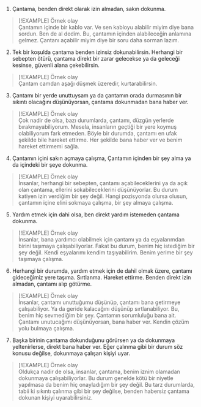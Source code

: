 1. Çantama, benden direkt olarak izin almadan, sakın dokunma.  

> [!EXAMPLE] Örnek olay  
> Çantamın içinde bir kablo var. Ve sen kabloyu alabilir miyim diye bana sordun. Ben de al dedim. Bu, çantamın içinden alabileceğin anlamına gelmez. Çantanı açabilir miyim diye bir soru daha sorman lazım.  

2. Tek bir koşulda çantama benden izinsiz dokunabilirsin. Herhangi bir sebepten ötürü, çantama direkt bir zarar gelecekse ya da geleceği kesinse, güvenli alana çekebilirsin.  

> [!EXAMPLE] Örnek olay  
> Çantam camdan aşağı düşmek üzeredir, kurtarabilirsin.  

3. Çantamı bir yerde unuttuysam ya da çantamın orada durmasının bir sıkıntı olacağını düşünüyorsan, çantama dokunmadan bana haber ver.  

> [!EXAMPLE] Örnek olay  
> Çok nadir de olsa, bazı durumlarda, çantamı, düzgün yerlerde bırakmayabiliyorum. Mesela, insanların geçtiği bir yere koymuş olabiliyorum fark etmeden. Böyle bir durumda, çantamı en ufak şekilde bile hareket ettirme. Her şekilde bana haber ver ve benim hareket ettirmemi sağla.  

4. Çantamın içini sakın açmaya çalışma, Çantamın içinden bir şey alma ya da içindeki bir şeye dokunma.  

> [!EXAMPLE] Örnek olay  
> İnsanlar, herhangi bir sebepten, çantamı açabileceklerini ya da açık olan çantama, ellerini sokabileceklerini düşünüyorlar. Bu durum katiyen izin verdiğim bir şey değil. Hangi pozisyonda olursa olusun, çantamın içine elini sokmaya çalışma, bir şey almaya çalışma.  

5. Yardım etmek için dahi olsa, ben direkt yardım istemeden çantama dokunma.  

> [!EXAMPLE] Örnek olay  
> İnsanlar, bana yardımcı olabilmek için çantamı ya da eşyalarımdan birini taşımaya çalışabiliyorlar. Fakat bu durum, benim hiç istediğim bir şey değil. Kendi eşyalarımı kendim taşıyabilirim. Benim yerime bir şey taşımaya çalışma.  

6. Herhangi bir durumda, yardım etmek için de dahil olmak üzere, çantamı gideceğimiz yere taşıma. Sırtlanma. Hareket ettirme. Benden direkt izin almadan, çantamı alıp götürme.  

> [!EXAMPLE] Örnek olay  
> İnsanlar, çantamı unuttuğumu düşünüp, çantamı bana getirmeye çalışabiliyor. Ya da geride kalacağını düşünüp sırtlanabiliyor. Bu, benim hiç sevmediğim bir şey. Çantamın sorumluluğu bana ait. Çantamı unutucağımı düşünüyorsan, bana haber ver. Kendin çözüm yolu bulmaya çalışma.  

7. Başka birinin çantama dokunduğunu görürsen ya da dokunmaya yeltenirlerse, direkt bana haber ver. Eğer çalınma gibi bir durum söz konusu değilse, dokunmaya çalışan kişiyi uyar.  

> [!EXAMPLE] Örnek olay  
> Oldukça nadir de olsa, insanlar, çantama, benim iznim olamadan dokunmaya çalışabiliyorlar. Bu durum genelde kötü bir niyetle yapılmasa da benim hiç onayladığım bir şey değil. Bu tarz durumlarda, tabii ki sıkıntı çalınma gibi bir şey değilse, benden habersiz çantama dokunan kişiyi uyarabilirsiniz.  